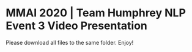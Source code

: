 # MMAI 2020 | Team Humphrey NLP Event 3 Video Presentation

Please download all files to the same folder. Enjoy!

